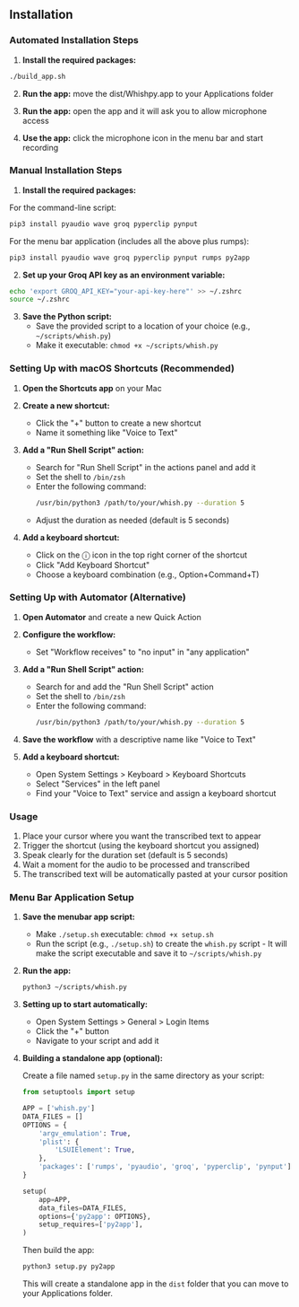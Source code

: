 ## Installation

### Automated Installation Steps

1. **Install the required packages:**

```bash
./build_app.sh
```

2. **Run the app:**
move the dist/Whishpy.app to your Applications folder

3. **Run the app:**
open the app and it will ask you to allow microphone access

4. **Use the app:**
click the microphone icon in the menu bar and start recording



### Manual Installation Steps

1. **Install the required packages:**

For the command-line script:
```bash
pip3 install pyaudio wave groq pyperclip pynput
```

For the menu bar application (includes all the above plus rumps):
```bash
pip3 install pyaudio wave groq pyperclip pynput rumps py2app
```

2. **Set up your Groq API key as an environment variable:**

```bash
echo 'export GROQ_API_KEY="your-api-key-here"' >> ~/.zshrc
source ~/.zshrc
```

3. **Save the Python script:**
   - Save the provided script to a location of your choice (e.g., `~/scripts/whish.py`)
   - Make it executable: `chmod +x ~/scripts/whish.py`

### Setting Up with macOS Shortcuts (Recommended)

1. **Open the Shortcuts app** on your Mac

2. **Create a new shortcut:**
   - Click the "+" button to create a new shortcut
   - Name it something like "Voice to Text"

3. **Add a "Run Shell Script" action:**
   - Search for "Run Shell Script" in the actions panel and add it
   - Set the shell to `/bin/zsh`
   - Enter the following command:
     ```bash
     /usr/bin/python3 /path/to/your/whish.py --duration 5
     ```
   - Adjust the duration as needed (default is 5 seconds)

4. **Add a keyboard shortcut:**
   - Click on the ⓘ icon in the top right corner of the shortcut
   - Click "Add Keyboard Shortcut"
   - Choose a keyboard combination (e.g., Option+Command+T)

### Setting Up with Automator (Alternative)

1. **Open Automator** and create a new Quick Action

2. **Configure the workflow:**
   - Set "Workflow receives" to "no input" in "any application"

3. **Add a "Run Shell Script" action:**
   - Search for and add the "Run Shell Script" action
   - Set the shell to `/bin/zsh`
   - Enter the following command:
     ```bash
     /usr/bin/python3 /path/to/your/whish.py --duration 5
     ```

4. **Save the workflow** with a descriptive name like "Voice to Text"

5. **Add a keyboard shortcut:**
   - Open System Settings > Keyboard > Keyboard Shortcuts
   - Select "Services" in the left panel
   - Find your "Voice to Text" service and assign a keyboard shortcut

### Usage

1. Place your cursor where you want the transcribed text to appear
2. Trigger the shortcut (using the keyboard shortcut you assigned)
3. Speak clearly for the duration set (default is 5 seconds)
4. Wait a moment for the audio to be processed and transcribed
5. The transcribed text will be automatically pasted at your cursor position

### Menu Bar Application Setup

1. **Save the menubar app script:**
   - Make `./setup.sh` executable: `chmod +x setup.sh`
   - Run the script (e.g., `./setup.sh`) to create the `whish.py` script - 
      It will make the script executable and save it to `~/scripts/whish.py`

2. **Run the app:**
   ```bash
   python3 ~/scripts/whish.py
   ```

3. **Setting up to start automatically:**
   - Open System Settings > General > Login Items
   - Click the "+" button
   - Navigate to your script and add it

4. **Building a standalone app (optional):**
   
   Create a file named `setup.py` in the same directory as your script:
   ```python
   from setuptools import setup

   APP = ['whish.py']
   DATA_FILES = []
   OPTIONS = {
       'argv_emulation': True,
       'plist': {
           'LSUIElement': True,
       },
       'packages': ['rumps', 'pyaudio', 'groq', 'pyperclip', 'pynput'],
   }

   setup(
       app=APP,
       data_files=DATA_FILES,
       options={'py2app': OPTIONS},
       setup_requires=['py2app'],
   )
   ```

   Then build the app:
   ```bash
   python3 setup.py py2app
   ```

   This will create a standalone app in the `dist` folder that you can move to your Applications folder.
